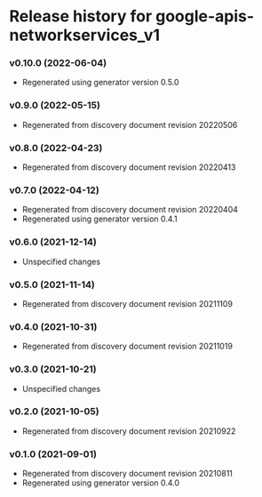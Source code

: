 # Release history for google-apis-networkservices_v1

### v0.10.0 (2022-06-04)

* Regenerated using generator version 0.5.0

### v0.9.0 (2022-05-15)

* Regenerated from discovery document revision 20220506

### v0.8.0 (2022-04-23)

* Regenerated from discovery document revision 20220413

### v0.7.0 (2022-04-12)

* Regenerated from discovery document revision 20220404
* Regenerated using generator version 0.4.1

### v0.6.0 (2021-12-14)

* Unspecified changes

### v0.5.0 (2021-11-14)

* Regenerated from discovery document revision 20211109

### v0.4.0 (2021-10-31)

* Regenerated from discovery document revision 20211019

### v0.3.0 (2021-10-21)

* Unspecified changes

### v0.2.0 (2021-10-05)

* Regenerated from discovery document revision 20210922

### v0.1.0 (2021-09-01)

* Regenerated from discovery document revision 20210811
* Regenerated using generator version 0.4.0

